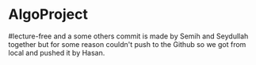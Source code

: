 # AlgoProject

#lecture-free and a some others commit is made by Semih and Seydullah together but for some reason couldn't push to the Github so we got from local and pushed it by Hasan. 
